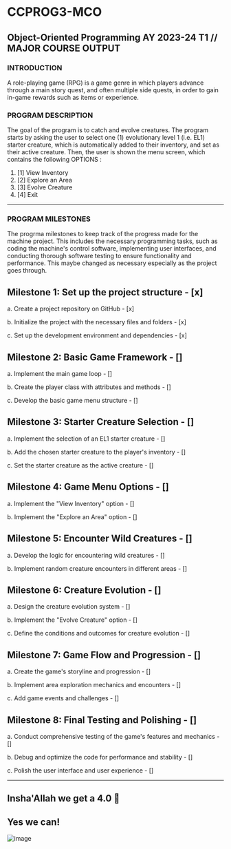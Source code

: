 # CCPROG3-MCO

## Object-Oriented Programming AY 2023-24 T1 // MAJOR COURSE OUTPUT

### INTRODUCTION
A role-playing game (RPG) is a game genre in which players advance through a main story
quest, and often multiple side quests, in order to gain in-game rewards such as items or
experience.

### PROGRAM DESCRIPTION
The goal of the program is to catch and evolve creatures. The program starts by asking the
user to select one (1) evolutionary level 1 (i.e. EL1) starter creature, which is automatically
added to their inventory, and set as their active creature. Then, the user is shown the menu
screen, which contains the following OPTIONS : 

 1. [1] View Inventory
 2. [2] Explore an Area
 3. [3] Evolve Creature
 4. [4] Exit

------------------------------------

### PROGRAM MILESTONES

The progrma milestones to keep track of the progress made for the machine project. This 
includes the necessary programming tasks, such as coding the machine's control software, 
implementing user interfaces, and conducting thorough software testing to ensure functionality 
and performance. This maybe changed as necessary especially as the project goes through.

## Milestone 1: Set up the project structure - [x]

a. Create a project repository on GitHub - [x]  

b. Initialize the project with the necessary files and folders - [x]  

c. Set up the development environment and dependencies - [x]  

## Milestone 2: Basic Game Framework - []

a. Implement the main game loop - []

b. Create the player class with attributes and methods - []

c. Develop the basic game menu structure - []

## Milestone 3: Starter Creature Selection - []

a. Implement the selection of an EL1 starter creature - []

b. Add the chosen starter creature to the player's inventory - []

c. Set the starter creature as the active creature - []

## Milestone 4: Game Menu Options - []

a. Implement the "View Inventory" option - []

b. Implement the "Explore an Area" option - []

## Milestone 5: Encounter Wild Creatures - []

a. Develop the logic for encountering wild creatures - []

b. Implement random creature encounters in different areas - []

## Milestone 6: Creature Evolution - []

a. Design the creature evolution system - []

b. Implement the "Evolve Creature" option - []

c. Define the conditions and outcomes for creature evolution - []

## Milestone 7: Game Flow and Progression - []

a. Create the game's storyline and progression - []

b. Implement area exploration mechanics and encounters - []

c. Add game events and challenges - []

## Milestone 8: Final Testing and Polishing - []

a. Conduct comprehensive testing of the game's features and mechanics - []

b. Debug and optimize the code for performance and stability - []

c. Polish the user interface and user experience - []

------------------------------------

## Insha'Allah we get a 4.0 🙏
## Yes we can!

![image](https://sweezy-cursors.com/wp-content/uploads/cursor/yes-chad-meme/yes-chad-meme-custom-cursor.png)

